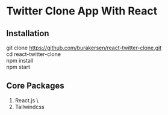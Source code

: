 # Twitter Clone App With React

## Installation

  git clone https://github.com/burakersen/react-twitter-clone.git \
  cd react-twitter-clone \
  npm install \
  npm start 

## Core Packages
1. React.js \
2. Tailwindcss